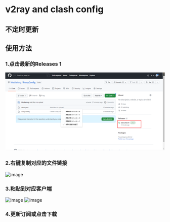 # v2ray and clash config

## 不定时更新

## 使用方法

### 1.点击最新的Releases 1
![image](https://github.com/Weslielong/ProxyConfig/blob/main/img/image-20230524041456714.png)

### 2.右键复制对应的文件链接

![image]([https://github.com/lexsaints/powershell/blob/master/IMG/ps2.png](https://github.com/Weslielong/ProxyConfig/blob/main/img/image-20230524041638614.png))

### 3.粘贴到对应客户端
![image]([https://github.com/lexsaints/powershell/blob/master/IMG/ps2.png](https://github.com/Weslielong/ProxyConfig/blob/main/img/image-20230524041748988.png))
![image]([https://github.com/lexsaints/powershell/blob/master/IMG/ps2.png](https://github.com/Weslielong/ProxyConfig/blob/main/img/image-20230524041933864.png))

### 4.更新订阅或点击下载



